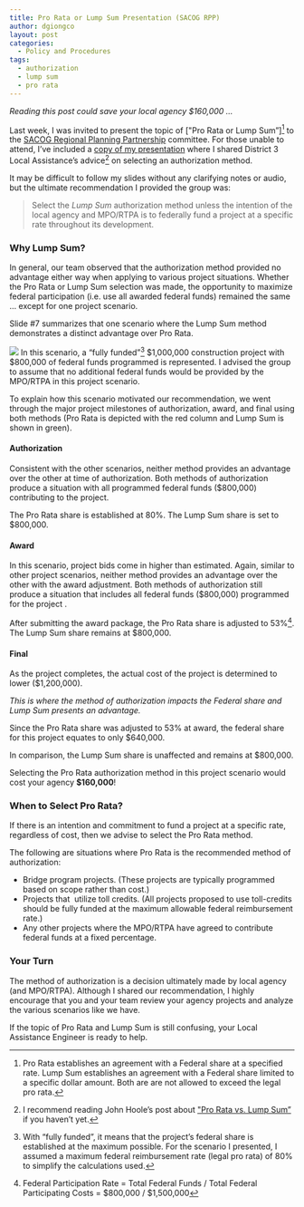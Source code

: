 ```yaml
---
title: Pro Rata or Lump Sum Presentation (SACOG RPP)
author: dgiongco
layout: post
categories:
  - Policy and Procedures
tags:
  - authorization
  - lump sum
  - pro rata
---
```

*Reading this post could save your local agency $160,000 &#8230;*

Last week, I was invited to present the topic of ["Pro Rata or Lump Sum”][^1] to the [SACOG Regional Planning Partnership][3] committee. For those unable to attend, I’ve included a [copy of my presentation][4] where I shared District 3 Local Assistance’s advice[^2] on selecting an authorization method.

It may be difficult to follow my slides without any clarifying notes or audio, but the ultimate recommendation I provided the group was:

> Select the *Lump Sum* authorization method unless the intention of the local agency and MPO/RTPA is to federally fund a project at a specific rate throughout its development.

### Why Lump Sum?

In general, our team observed that the authorization method provided no advantage either way when applying to various project situations. Whether the Pro Rata or Lump Sum selection was made, the opportunity to maximize federal participation (i.e. use all awarded federal funds) remained the same &#8230; except for one project scenario.

Slide #7 summarizes that one scenario where the Lump Sum method demonstrates a distinct advantage over Pro Rata.

![][6] 
In this scenario, a “fully funded”[^3] $1,000,000 construction project with $800,000 of federal funds programmed is represented. I advised the group to assume that no additional federal funds would be provided by the MPO/RTPA in this project scenario.

To explain how this scenario motivated our recommendation, we went through the major project milestones of authorization, award, and final using both methods (Pro Rata is depicted with the red column and Lump Sum is shown in green).

#### Authorization

Consistent with the other scenarios, neither method provides an advantage over the other at time of authorization. Both methods of authorization produce a situation with all programmed federal funds ($800,000) contributing to the project.

The Pro Rata share is established at 80%. The Lump Sum share is set to $800,000.

#### Award

In this scenario, project bids come in higher than estimated. Again, similar to other project scenarios, neither method provides an advantage over the other with the award adjustment. Both methods of authorization still produce a situation that&nbsp;includes all federal funds ($800,000) programmed for the project .

After submitting the award package, the Pro Rata share is adjusted to 53%[^4]. The Lump Sum share remains at $800,000.

#### Final

As the project completes, the actual cost of the project is determined to lower ($1,200,000).

*This is where the method of authorization impacts the Federal share and Lump Sum presents an advantage.*

Since the Pro Rata share was adjusted to 53% at award, the federal share for this project equates to only $640,000.

In comparison, the Lump Sum share is unaffected and remains at $800,000.

Selecting the Pro Rata authorization method in this project scenario would cost your agency **$160,000**!

### When to Select Pro Rata?

If there is an intention and&nbsp;commitment&nbsp;to fund a project at a specific rate, regardless of cost, then we advise to select the Pro Rata method.

The following are situations where Pro Rata is the recommended method of authorization:

* Bridge program projects. (These projects are typically programmed based on scope rather than cost.)
* Projects that &nbsp;utilize toll credits. (All projects proposed to use toll-credits should be fully funded at the maximum allowable federal reimbursement rate.)
* Any other projects where the MPO/RTPA have agreed to contribute federal funds at a fixed percentage.

### Your Turn

The method of authorization is a decision ultimately made by local agency (and MPO/RTPA). Although I shared our recommendation, I highly encourage that you and your team review your agency projects and analyze the various scenarios like we have.

If the topic of Pro Rata and Lump Sum is still confusing, your Local Assistance Engineer is ready to help.

[^1]: Pro Rata establishes an agreement with a Federal share at a specified rate. Lump Sum establishes an agreement with a Federal share limited to a specific dollar amount. Both are are not allowed to exceed the legal pro rata.
[^2]: I recommend reading John Hoole’s post about ["Pro Rata vs. Lump Sum”][10] if you haven&#8217;t yet.
[^3]: With “fully funded”, it means that the project’s federal share is established at the maximum possible. For the scenario I presented, I assumed a maximum federal reimbursement rate (legal pro rata) of 80% to simplify the calculations used.
[^4]: Federal Participation Rate = Total Federal Funds / Total Federal Participating Costs = $800,000 / $1,500,000

 [1]: http://www.dot.ca.gov/hq/LocalPrograms/DLA_OB/office-bulletins/dla-13-01.pdf
 [3]: http://www.sacog.org/about/committees/
 [4]: /assets/2013-02-27-pro-rata-vs-lump-sum.pdf

 [6]: /assets/slide7.png

 [10]: http://localassistance.wordpress.com/2013/02/07/pro-rata-vs-lump-sum/
